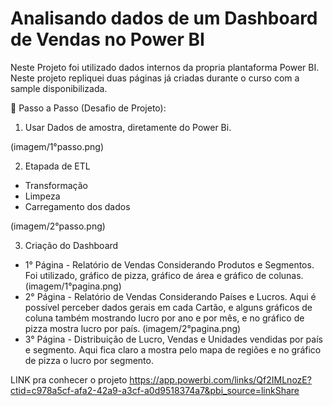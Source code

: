 # Analisando dados de um Dashboard de Vendas no Power BI

Neste Projeto foi utilizado dados internos da propria plantaforma Power BI. Neste projeto repliquei duas páginas já criadas durante o curso com a sample disponibilizada. 

🚀 Passo a Passo (Desafio de Projeto):

1. Usar Dados de amostra, diretamente do Power Bi.
 
 (imagem/1°passo.png)

2. Etapada de ETL
 * Transformação
 * Limpeza
 * Carregamento dos dados

(imagem/2°passo.png)

3. Criação do Dashboard
 
 * 1° Página - Relatório de Vendas Considerando Produtos e Segmentos. Foi utilizado, gráfico de pizza, gráfico de área e gráfico de colunas.
(imagem/1°pagina.png)
 * 2° Página - Relatório de Vendas Considerando Países e Lucros. Aqui é possível perceber dados gerais em cada Cartão, e alguns gráficos de coluna também mostrando lucro por ano e por mês, e no gráfico de pizza mostra lucro por país. 
(imagem/2°pagina.png)
 * 3° Página - Distribuição de Lucro, Vendas e Unidades vendidas por país e segmento. Aqui fica claro a mostra pelo mapa de regiões e no gráfico de pizza o lucro por segmento.

LINK pra conhecer o projeto 
https://app.powerbi.com/links/Qf2IMLnozE?ctid=c978a5cf-afa2-42a9-a3cf-a0d9518374a7&pbi_source=linkShare
